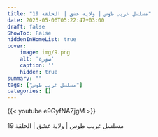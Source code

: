 ```yaml
---
title: "مسلسل غريب طوس | ولاية عشق | الحلقة 19"
date: 2025-05-06T05:22:47+03:00
draft: false
ShowToc: False
hiddenInHomeList: true
cover:
    image: img/9.png
    alt: 'صورة'
    caption: ''
    hidden: true
summary: ""
tags: ["مسلسل غريب طوس"]
categories: []
---
```


{{< youtube e9GyfNAZjgM >}}  
<br>
مسلسل غريب طوس | ولاية عشق | الحلقة 19
